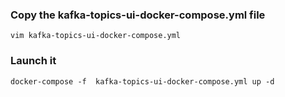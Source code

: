 ### Copy the kafka-topics-ui-docker-compose.yml file
`vim kafka-topics-ui-docker-compose.yml`

### Launch it
`docker-compose -f  kafka-topics-ui-docker-compose.yml up -d`
